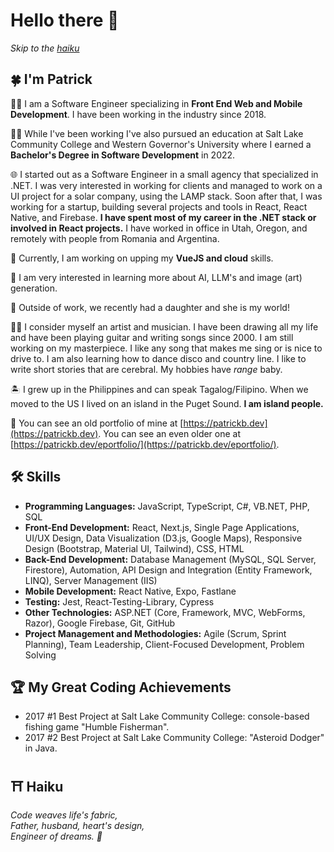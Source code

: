 # Hello there 👋

_Skip to the [haiku](#%EF%B8%8F-haiku)_

## 🍀 I'm Patrick  

🧑‍💻 I am a Software Engineer specializing in **Front End Web and Mobile Development**. I have been working in the industry since 2018. 

👨‍🎓 While I've been working I've also pursued an education at Salt Lake Community College and Western Governor's University where I earned a **Bachelor's Degree in Software Development** in 2022. 

🌐 I started out as a Software Engineer in a small agency that specialized in .NET. I was very interested in working for clients and managed to work on a UI project for a solar company, using the LAMP stack. Soon after that, I was working for a startup, building several projects and tools in React, React Native, and Firebase. **I have spent most of my career in the .NET stack or involved in React projects.** I have worked in office in Utah, Oregon, and remotely with people from Romania and Argentina. 

🔭 Currently, I am working on upping my **VueJS and cloud** skills. 

🌱 I am very interested in learning more about AI, LLM's and image (art) generation. 

🐣 Outside of work, we recently had a daughter and she is my world! 

👨‍🎤 I consider myself an artist and musician. I have been drawing all my life and have been playing guitar and writing songs since 2000. I am still working on my masterpiece. I like any song that makes me sing or is nice to drive to. I am also learning how to dance disco and country line. I like to write short stories that are cerebral. My hobbies have _range_ baby. 

🏝️ I grew up in the Philippines and can speak Tagalog/Filipino. When we moved to the US I lived on an island in the Puget Sound. **I am island people.** 

🔗 You can see an old portfolio of mine at [https://patrickb.dev](https://patrickb.dev). You can see an even older one at [https://patrickb.dev/eportfolio/](https://patrickb.dev/eportfolio/).

## 🛠️ Skills

* **Programming Languages:** JavaScript, TypeScript, C#, VB.NET, PHP, SQL
* **Front-End Development:** React, Next.js, Single Page Applications, UI/UX Design, Data Visualization (D3.js, Google Maps), Responsive Design (Bootstrap, Material UI, Tailwind), CSS, HTML
* **Back-End Development:** Database Management (MySQL, SQL Server, Firestore), Automation, API Design and Integration (Entity Framework, LINQ), Server Management (IIS)
* **Mobile Development:** React Native, Expo, Fastlane
* **Testing:** Jest, React-Testing-Library, Cypress
* **Other Technologies:** ASP.NET (Core, Framework, MVC, WebForms, Razor), Google Firebase, Git, GitHub
* **Project Management and Methodologies:** Agile (Scrum, Sprint Planning), Team Leadership, Client-Focused Development, Problem Solving

## 🏆 My Great Coding Achievements

- 2017 #1 Best Project at Salt Lake Community College: console-based fishing game "Humble Fisherman".
- 2017 #2 Best Project at Salt Lake Community College: "Asteroid Dodger" in Java.

## ⛩️ Haiku

_Code weaves life's fabric,\
Father, husband, heart's design,\
       Engineer of dreams. 🌌_
